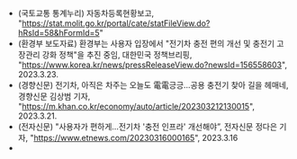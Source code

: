 - (국토교통 통계누리) 자동차등록현황보고, "https://stat.molit.go.kr/portal/cate/statFileView.do?hRsId=58&hFormId=5"
- (환경부 보도자료) 환경부는 사용자 입장에서 "전기차 충전 편의 개선 및 충전기 고장관리 강화 정책"을 추진 중임, 대한민국 정책브리핑, "https://www.korea.kr/news/pressReleaseView.do?newsId=156558603", 2023.3.23.
- (경향신문) 전기차, 아직은 차주는 오늘도 電電긍긍…공용 충전기 찾아 길을 헤매네, 경향신문 김상범 기자, "https://m.khan.co.kr/economy/auto/article/202303212130015", 2023.3.21.
- (전자신문) "사용자가 편하게…전기차 '충전 인프라' 개선해야”, 전자신문 정다은 기자, "https://www.etnews.com/20230316000165", 2023.3.16
- 

